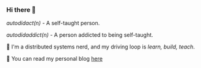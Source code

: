 ### Hi there 👋
_autodidact(n)_ - A self-taught person.

_autodidaddict(n)_ - A person addicted to being self-taught.

🔭 I'm a distributed systems nerd, and my driving loop is _learn, build, teach_.

💬 You can read my personal blog [here](https://kevinhoffman.blog)

<!--
**autodidaddict/autodidaddict** is a ✨ _special_ ✨ repository because its `README.md` (this file) appears on your GitHub profile.

Here are some ideas to get you started:

- 🔭 I’m currently working on ...
- 🌱 I’m currently learning ...
- 👯 I’m looking to collaborate on ...
- 🤔 I’m looking for help with ...
- 💬 Ask me about ...
- 📫 How to reach me: ...
- 😄 Pronouns: ...
- ⚡ Fun fact: ...
-->
